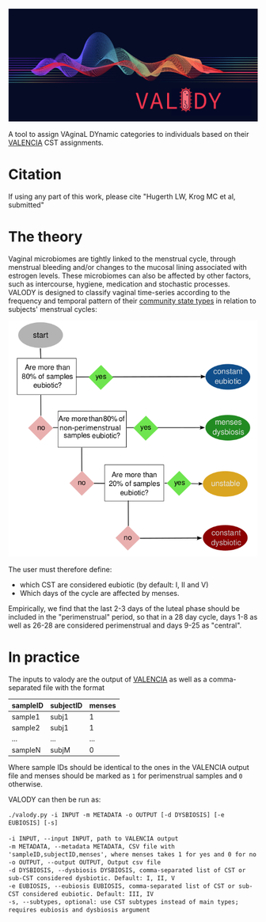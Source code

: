 ![logo](https://github.com/ctmrbio/valody/blob/main/Valody%20Logo.png)

A tool to assign VAginaL DYnamic categories to individuals based on their
[VALENCIA](https://github.com/ravel-lab/VALENCIA) CST assignments.

# Citation
If using any part of this work, please cite "Hugerth LW, Krog MC et al, submitted"

# The theory
Vaginal microbiomes are tightly linked to the menstrual cycle, through
menstrual bleeding and/or changes to the mucosal lining associated with estrogen
levels. These microbiomes can also be affected by other factors, such as
intercourse, hygiene, medication and stochastic processes. VALODY is designed
to classify vaginal time-series according to the frequency and temporal pattern
of their [community state types](https://github.com/ravel-lab/VALENCIA) in
relation to subjects' menstrual cycles:

![The Valody workflow](valody_outline.png)

The user must therefore define:
* which CST are considered eubiotic (by default: I, II and V)
* Which days of the cycle are affected by menses. 

Empirically, we find that the last 2-3 days of the luteal phase should be
included in the "perimenstrual" period, so that in a 28 day cycle, days 1-8 as
well as 26-28 are considered perimenstrual and days 9-25 as "central". 

# In practice
The inputs to valody are the output of
[VALENCIA](https://github.com/ravel-lab/VALENCIA) as well as a comma-separated
file with the format

| sampleID | subjectID | menses |
|----------|-----------|--------|
| sample1  | subj1     | 1      |
| sample2  | subj1     | 1      |
|   ...    |  ...      | ...    |
| sampleN  | subjM     | 0      |

Where sample IDs should be identical to the ones in the VALENCIA output file
and menses should be marked as `1` for perimenstrual samples and `0` otherwise.

VALODY can then be run as:

    ./valody.py -i INPUT -m METADATA -o OUTPUT [-d DYSBIOSIS] [-e EUBIOSIS] [-s] 

    -i INPUT, --input INPUT, path to VALENCIA output
    -m METADATA, --metadata METADATA, CSV file with 'sampleID,subjectID,menses', where menses takes 1 for yes and 0 for no
    -o OUTPUT, --output OUTPUT, Output csv file 
    -d DYSBIOSIS, --dysbiosis DYSBIOSIS, comma-separated list of CST or sub-CST considered dysbiotic. Default: I, II, V
    -e EUBIOSIS, --eubiosis EUBIOSIS, comma-separated list of CST or sub-CST considered eubiotic. Default: III, IV
    -s, --subtypes, optional: use CST subtypes instead of main types; requires eubiosis and dysbiosis argument
